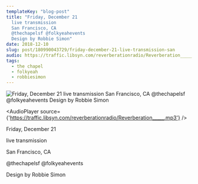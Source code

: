 ```yaml
---
templateKey: "blog-post"
title: "Friday, December 21
  live transmission
  San Francisco, CA
  @thechapelsf @folkyeahevents
  Design by Robbie Simon"
date: 2018-12-10
slug: post/180990043729/friday-december-21-live-transmission-san
audio: https://traffic.libsyn.com/reverberationradio/Reverberation_____.mp3
tags:
  - the chapel
  - folkyeah
  - robbiesimon
---
```


![Friday, December 21
 live transmission
 San Francisco, CA
 @thechapelsf @folkyeahevents
 Design by Robbie Simon](../images/8318535a5e4927c21c1436d9aff87ff353be6bdc393cd7cdedba838644c3901c.jpg)

<AudioPlayer source={'https://traffic.libsyn.com/reverberationradio/Reverberation_____.mp3'} />

<p>Friday, December 21
</p><p>live transmission
</p><p>San Francisco, CA
</p><p>@thechapelsf @folkyeahevents
</p><p>Design by Robbie Simon </p>
